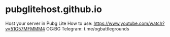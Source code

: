 # pubglitehost.github.io
Host your server in Pubg Lite
How to use: https://www.youtube.com/watch?v=51G57MFMMM4
OG:BG Telegram: t.me/ogbattlegrounds
